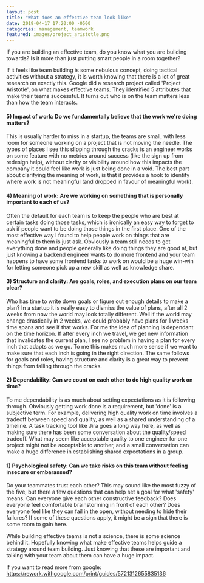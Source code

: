 ```yaml
---
layout: post
title: "What does an effective team look like"
date: 2019-04-17 17:20:00 -0500
categories: management, teamwork
featured: images/project_aristotle.png
---
```


If you are building an effective team, do you know what you are building towards?
Is it more than just putting smart people in a room together?

If it feels like team building is some nebulous concept, doing tactical activities
without a strategy, it is worth knowing that there is a lot of great research on exactly this.
Google did a research project called
'Project Aristotle', on what makes effective teams. They identified 5 attributes that make
their teams successful. It turns out who is on the team matters less than how the team interacts.

#### 5) Impact of work: Do we fundamentally believe that the work we're doing matters?
This is usually harder to miss in a startup,
the teams are small, with less room for someone working
on a project that is not moving the needle. The types of places I see this slipping through the cracks is an engineer
works on some feature with no metrics around success (like the sign up from redesign help),
without clarity or visibility around how this impacts the company it could
feel like work is just being done in a void. The best part about clarifying the
meaning of work, is that it provides a hook to identify where work is not meaningful
(and dropped in favour of meaningful work).

#### 4) Meaning of work: Are we working on something that is personally important to each of us?
Often the default for each team is to keep the people who are best at certain tasks
doing those tasks, which is ironically an easy way to forget to ask if people want
to be doing those things in the first place. One of the most effective way I found to help people work
on things that are meaningful to them is just ask. Obviously a team still needs
to get everything done and people generally like doing things they are good at,
but just knowing a backend engineer wants to do more frontend
and your team happens to have some frontend tasks to work on would be a huge win-win for letting
someone pick up a new skill as well as knowledge share.

#### 3) Structure and clarity: Are goals, roles, and execution plans on our team clear?
Who has time to write down goals or figure out enough details to make a plan? In
a startup it is really easy to dismiss the value of plans, after all 2 weeks from
now the world may look totally different. Well if the world may change drastically in
2 weeks, we could probably have plans for 1 weeks time spans and see if that works. For
me the idea of planning is dependant on the time horizon. If after every inch we travel,
we get new information that invalidates the current plan, I see no problem in having a
plan for every inch that adapts as we go. To me this makes much more sense if we want to
make sure that each inch is going in the right direction. The same follows for goals and
roles, having structure and clarity is a great way to prevent things from falling through
the cracks.

#### 2) Dependability: Can we count on each other to do high quality work on time?
To me dependability is as much about setting expectations as it is following through.
Obviously getting work done is a requirement,
but 'done' is a subjective term. For example, delivering high quality work on time involves a tradeoff between speed and
quality, as well as a shared understanding of a timeline. A task tracking tool
like Jira goes a long way here, as well as making sure there has been some conversation
about the quality/speed tradeoff. What may seem like acceptable quality to one engineer
for one project might not be acceptable to another, and a small conversation can make a huge difference
in establishing shared expectations in a group.

#### 1) Psychological safety: Can we take risks on this team without feeling insecure or embarassed?
Do your teammates trust each other? This may sound like the most fuzzy of the five,
but there a few questions that can help set a goal for what 'safety' means. Can everyone
give each other constructive feedback? Does everyone feel comfortable brainstorming
in front of each other? Does everyone feel like they can fail in the open, without needing
to hide their failures? If some of these questions apply, it might be a sign that
there is some room to gain here.

While building effective teams is not a science, there is some science behind it.
Hopefully knowing what make effective teams helps guide a strategy around team building.
Just knowing that these are important and talking with your team about them
can have a huge impact.

If you want to read more from google:
https://rework.withgoogle.com/print/guides/5721312655835136
